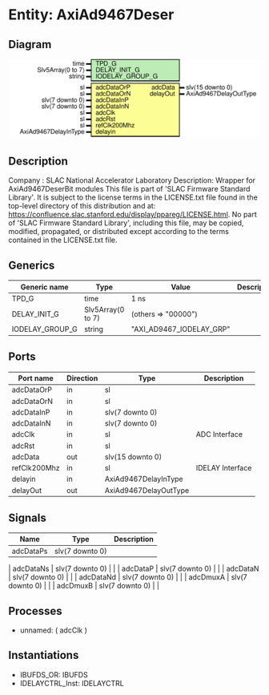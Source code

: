 # Entity: AxiAd9467Deser

## Diagram

![Diagram](AxiAd9467Deser.svg "Diagram")
## Description

Company    : SLAC National Accelerator Laboratory
Description: Wrapper for AxiAd9467DeserBit modules
This file is part of 'SLAC Firmware Standard Library'.
It is subject to the license terms in the LICENSE.txt file found in the
top-level directory of this distribution and at:
   https://confluence.slac.stanford.edu/display/ppareg/LICENSE.html.
No part of 'SLAC Firmware Standard Library', including this file,
may be copied, modified, propagated, or distributed except according to
the terms contained in the LICENSE.txt file.
## Generics

| Generic name    | Type              | Value                    | Description |
| --------------- | ----------------- | ------------------------ | ----------- |
| TPD_G           | time              | 1 ns                     |             |
| DELAY_INIT_G    | Slv5Array(0 to 7) | (others => "00000")      |             |
| IODELAY_GROUP_G | string            | "AXI_AD9467_IODELAY_GRP" |             |
## Ports

| Port name    | Direction | Type                  | Description      |
| ------------ | --------- | --------------------- | ---------------- |
| adcDataOrP   | in        | sl                    |                  |
| adcDataOrN   | in        | sl                    |                  |
| adcDataInP   | in        | slv(7 downto 0)       |                  |
| adcDataInN   | in        | slv(7 downto 0)       |                  |
| adcClk       | in        | sl                    | ADC Interface    |
| adcRst       | in        | sl                    |                  |
| adcData      | out       | slv(15 downto 0)      |                  |
| refClk200Mhz | in        | sl                    | IDELAY Interface |
| delayin      | in        | AxiAd9467DelayInType  |                  |
| delayOut     | out       | AxiAd9467DelayOutType |                  |
## Signals

| Name             | Type            | Description |
| ---------------- | --------------- | ----------- |
| adcDataPs        | slv(7 downto 0) |             |
| 
      adcDataNs | slv(7 downto 0) |             |
| 
      adcDataP  | slv(7 downto 0) |             |
| 
      adcDataN  | slv(7 downto 0) |             |
| 
      adcDataNd | slv(7 downto 0) |             |
| 
      adcDmuxA  | slv(7 downto 0) |             |
| 
      adcDmuxB  | slv(7 downto 0) |             |
## Processes
- unnamed: ( adcClk )
## Instantiations

- IBUFDS_OR: IBUFDS
- IDELAYCTRL_Inst: IDELAYCTRL
